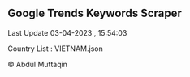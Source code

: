 

## Google Trends Keywords Scraper 
 
Last Update 03-04-2023 , 15:54:03

Country List :
VIETNAM.json



© Abdul Muttaqin 
